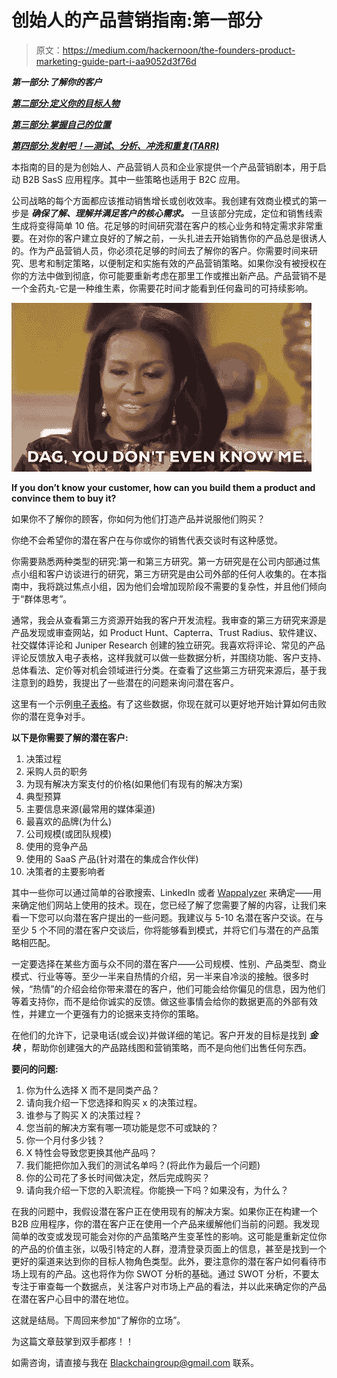 # 创始人的产品营销指南:第一部分

> 原文：<https://medium.com/hackernoon/the-founders-product-marketing-guide-part-i-aa9052d3f76d>

***第一部分:了解你的客户***

[***第二部分:定义你的目标人物***](/p/12f5f3a8ac3a)

[***第三部分:掌握自己的位置***](/@CoreyBlinks/the-founders-product-marketing-guide-part-iii-98dcb2c21436)

[***第四部分:发射吧！—测试、分析、冲洗和重复(TARR)***](/@CoreyBlinks/the-founders-product-marketing-guide-part-iv-21eaee316764)

本指南的目的是为创始人、产品营销人员和企业家提供一个产品营销剧本，用于启动 B2B SasS 应用程序。其中一些策略也适用于 B2C 应用。

公司战略的每个方面都应该推动销售增长或创收效率。我创建有效商业模式的第一步是 ***确保了解、理解并满足客户的核心需求。*** 一旦该部分完成，定位和销售线索生成将变得简单 10 倍。花足够的时间研究潜在客户的核心业务和特定需求非常重要。在对你的客户建立良好的了解之前，一头扎进去开始销售你的产品总是很诱人的。作为产品营销人员，你必须花足够的时间去了解你的客户。你需要时间来研究、思考和制定策略，以便制定和实施有效的产品营销策略。如果你没有被授权在你的方法中做到彻底，你可能要重新考虑在那里工作或推出新产品。产品营销不是一个金药丸-它是一种维生素，你需要花时间才能看到任何盎司的可持续影响。

![](img/ea879e04d366a61cb49db8eab6a37544.png)

**If you don’t know your customer, how can you build them a product and convince them to buy it?**

如果你不了解你的顾客，你如何为他们打造产品并说服他们购买？

你绝不会希望你的潜在客户在与你或你的销售代表交谈时有这种感觉。

你需要熟悉两种类型的研究:第一和第三方研究。第一方研究是在公司内部通过焦点小组和客户访谈进行的研究，第三方研究是由公司外部的任何人收集的。在本指南中，我将跳过焦点小组，因为他们会增加现阶段不需要的复杂性，并且他们倾向于“群体思考”。

通常，我会从查看第三方资源开始我的客户开发流程。我审查的第三方研究来源是产品发现或审查网站，如 Product Hunt、Capterra、Trust Radius、软件建议、社交媒体评论和 Juniper Research 创建的独立研究。我喜欢将评论、常见的产品评论反馈放入电子表格，这样我就可以做一些数据分析，并围绕功能、客户支持、总体看法、定价等对机会领域进行分类。在查看了这些第三方研究来源后，基于我注意到的趋势，我提出了一些潜在的问题来询问潜在客户。

这里有一个示例[电子表格](https://docs.google.com/spreadsheets/d/1gPrzAnbW6x1MYfsZpPIGFlaN46YAY-U_A1XNmSXI2UI/edit?usp=sharing)。有了这些数据，你现在就可以更好地开始计算如何击败你的潜在竞争对手。

**以下是你需要了解的潜在客户:**

1.  决策过程
2.  采购人员的职务
3.  为现有解决方案支付的价格(如果他们有现有的解决方案)
4.  典型预算
5.  主要信息来源(最常用的媒体渠道)
6.  最喜欢的品牌(为什么)
7.  公司规模(或团队规模)
8.  使用的竞争产品
9.  使用的 SaaS 产品(针对潜在的集成合作伙伴)
10.  决策者的主要影响者

其中一些你可以通过简单的谷歌搜索、LinkedIn 或者 [Wappalyzer](https://www.wappalyzer.com/) 来确定——用来确定他们网站上使用的技术。现在，您已经了解了您需要了解的内容，让我们来看一下您可以向潜在客户提出的一些问题。我建议与 5-10 名潜在客户交谈。在与至少 5 个不同的潜在客户交谈后，你将能够看到模式，并将它们与潜在的产品策略相匹配。

一定要选择在某些方面与众不同的潜在客户——公司规模、性别、产品类型、商业模式、行业等等。至少一半来自热情的介绍，另一半来自冷淡的接触。很多时候，“热情”的介绍会给你带来潜在的客户，他们可能会给你偏见的信息，因为他们等着支持你，而不是给你诚实的反馈。做这些事情会给你的数据更高的外部有效性，并建立一个更强有力的论据来支持你的策略。

在他们的允许下，记录电话(或会议)并做详细的笔记。客户开发的目标是找到 ***金块*** ，帮助你创建强大的产品路线图和营销策略，而不是向他们出售任何东西。

**要问的问题:**

1.  你为什么选择 X 而不是同类产品？
2.  请向我介绍一下您选择和购买 x 的决策过程。
3.  谁参与了购买 X 的决策过程？
4.  您当前的解决方案有哪一项功能是您不可或缺的？
5.  你一个月付多少钱？
6.  X 特性会导致您更换其他产品吗？
7.  我们能把你加入我们的测试名单吗？(将此作为最后一个问题)
8.  你的公司花了多长时间做决定，然后完成购买？
9.  请向我介绍一下您的入职流程。你能换一下吗？如果没有，为什么？

在我的问题中，我假设潜在客户正在使用现有的解决方案。如果你正在构建一个 B2B 应用程序，你的潜在客户正在使用一个产品来缓解他们当前的问题。我发现简单的改变或发现可能会对你的产品策略产生变革性的影响。这可能是重新定位你的产品的价值主张，以吸引特定的人群，澄清登录页面上的信息，甚至是找到一个更好的渠道来达到你的目标人物角色类型。此外，要注意你的潜在客户如何看待市场上现有的产品。这也将作为你 SWOT 分析的基础。通过 SWOT 分析，不要太专注于审查每一个数据点，关注客户对市场上产品的看法，并以此来确定你的产品在潜在客户心目中的潜在地位。

这就是结局。下周回来参加“了解你的立场”。

为这篇文章鼓掌到双手都疼！！

如需咨询，请直接与我在 Blackchaingroup@gmail.com 联系。